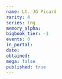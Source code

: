 ```yaml
---
name: Lt. JG Picard
rarity: 4
series: tng
memory_alpha:
bigbook_tier: -1
events: 0
in_portal:
date:
obtained:
mega: false
published: true
---
```



